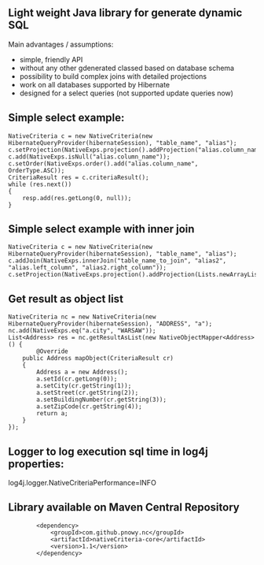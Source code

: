 Light weight Java library for generate dynamic SQL
--------------------------------------------------

Main advantages / assumptions:
* simple, friendly API
* without any other gdenerated classed based on database schema
* possibility to build complex joins with detailed projections
* work on all databases supported by Hibernate
* designed for a select queries (not supported update queries now)

## Simple select example:

```
NativeCriteria c = new NativeCriteria(new HibernateQueryProvider(hibernateSession), "table_name", "alias");
c.setProjection(NativeExps.projection().addProjection("alias.column_name"));
c.add(NativeExps.isNull("alias.column_name"));
c.setOrder(NativeExps.order().add("alias.column_name", OrderType.ASC));
CriteriaResult res = c.criteriaResult();
while (res.next())
{
    resp.add(res.getLong(0, null));
}

```
## Simple select example with inner join

```
NativeCriteria c = new NativeCriteria(new HibernateQueryProvider(hibernateSession), "table_name", "alias");
c.addJoin(NativeExps.innerJoin("table_name_to_join", "alias2", "alias.left_column", "alias2.right_column"));
c.setProjection(NativeExps.projection().addProjection(Lists.newArrayList("alias.table_column","alias2.table_column")));

```

## Get result as object list

```
NativeCriteria nc = new NativeCriteria(new HibernateQueryProvider(hibernateSession), "ADDRESS", "a");
nc.add(NativeExps.eq("a.city", "WARSAW"));
List<Address> res = nc.getResultAsList(new NativeObjectMapper<Address>() {
        @Override
	public Address mapObject(CriteriaResult cr)
	{
		Address a = new Address();
		a.setId(cr.getLong(0));
		a.setCity(cr.getString(1));
		a.setStreet(cr.getString(2));
		a.setBuildingNumber(cr.getString(3));
		a.setZipCode(cr.getString(4));
		return a;
	}
});

```

## Logger to log execution sql time in log4j properties:
log4j.logger.NativeCriteriaPerformance=INFO

## Library available on Maven Central Repository
```
        <dependency>
            <groupId>com.github.pnowy.nc</groupId>
            <artifactId>nativeCriteria-core</artifactId>
            <version>1.1</version>
        </dependency>
```